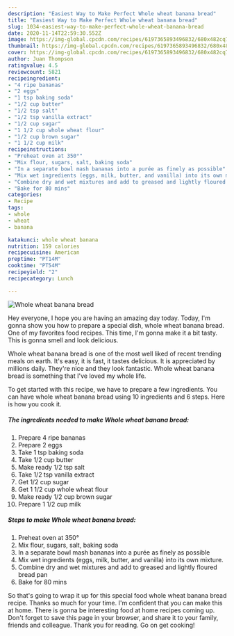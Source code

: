 ```yaml
---
description: "Easiest Way to Make Perfect Whole wheat banana bread"
title: "Easiest Way to Make Perfect Whole wheat banana bread"
slug: 1034-easiest-way-to-make-perfect-whole-wheat-banana-bread
date: 2020-11-14T22:59:30.552Z
image: https://img-global.cpcdn.com/recipes/6197365893496832/680x482cq70/whole-wheat-banana-bread-recipe-main-photo.jpg
thumbnail: https://img-global.cpcdn.com/recipes/6197365893496832/680x482cq70/whole-wheat-banana-bread-recipe-main-photo.jpg
cover: https://img-global.cpcdn.com/recipes/6197365893496832/680x482cq70/whole-wheat-banana-bread-recipe-main-photo.jpg
author: Juan Thompson
ratingvalue: 4.5
reviewcount: 5821
recipeingredient:
- "4 ripe bananas"
- "2 eggs"
- "1 tsp baking soda"
- "1/2 cup butter"
- "1/2 tsp salt"
- "1/2 tsp vanilla extract"
- "1/2 cup sugar"
- "1 1/2 cup whole wheat flour"
- "1/2 cup brown sugar"
- "1 1/2 cup milk"
recipeinstructions:
- "Preheat oven at 350°"
- "Mix flour, sugars, salt, baking soda"
- "In a separate bowl mash bananas into a purée as finely as possible"
- "Mix wet ingredients (eggs, milk, butter, and vanilla) into its own mixture."
- "Combine dry and wet mixtures and add to greased and lightly floured bread pan"
- "Bake for 80 mins"
categories:
- Recipe
tags:
- whole
- wheat
- banana

katakunci: whole wheat banana 
nutrition: 159 calories
recipecuisine: American
preptime: "PT14M"
cooktime: "PT54M"
recipeyield: "2"
recipecategory: Lunch

---
```



![Whole wheat banana bread](https://img-global.cpcdn.com/recipes/6197365893496832/680x482cq70/whole-wheat-banana-bread-recipe-main-photo.jpg)

Hey everyone, I hope you are having an amazing day today. Today, I'm gonna show you how to prepare a special dish, whole wheat banana bread. One of my favorites food recipes. This time, I'm gonna make it a bit tasty. This is gonna smell and look delicious.



Whole wheat banana bread is one of the most well liked of recent trending meals on earth. It's easy, it is fast, it tastes delicious. It is appreciated by millions daily. They're nice and they look fantastic. Whole wheat banana bread is something that I've loved my whole life.


To get started with this recipe, we have to prepare a few ingredients. You can have whole wheat banana bread using 10 ingredients and 6 steps. Here is how you cook it.

<!--inarticleads1-->

##### The ingredients needed to make Whole wheat banana bread:

1. Prepare 4 ripe bananas
1. Prepare 2 eggs
1. Take 1 tsp baking soda
1. Take 1/2 cup butter
1. Make ready 1/2 tsp salt
1. Take 1/2 tsp vanilla extract
1. Get 1/2 cup sugar
1. Get 1 1/2 cup whole wheat flour
1. Make ready 1/2 cup brown sugar
1. Prepare 1 1/2 cup milk




<!--inarticleads2-->

##### Steps to make Whole wheat banana bread:

1. Preheat oven at 350°
1. Mix flour, sugars, salt, baking soda
1. In a separate bowl mash bananas into a purée as finely as possible
1. Mix wet ingredients (eggs, milk, butter, and vanilla) into its own mixture.
1. Combine dry and wet mixtures and add to greased and lightly floured bread pan
1. Bake for 80 mins




So that's going to wrap it up for this special food whole wheat banana bread recipe. Thanks so much for your time. I'm confident that you can make this at home. There is gonna be interesting food at home recipes coming up. Don't forget to save this page in your browser, and share it to your family, friends and colleague. Thank you for reading. Go on get cooking!
